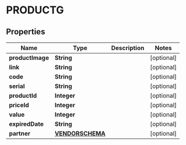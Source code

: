 

# PRODUCTG


## Properties

| Name | Type | Description | Notes |
|------------ | ------------- | ------------- | -------------|
|**productImage** | **String** |  |  [optional] |
|**link** | **String** |  |  [optional] |
|**code** | **String** |  |  [optional] |
|**serial** | **String** |  |  [optional] |
|**productId** | **Integer** |  |  [optional] |
|**priceId** | **Integer** |  |  [optional] |
|**value** | **Integer** |  |  [optional] |
|**expiredDate** | **String** |  |  [optional] |
|**partner** | [**VENDORSCHEMA**](VENDORSCHEMA.md) |  |  [optional] |



